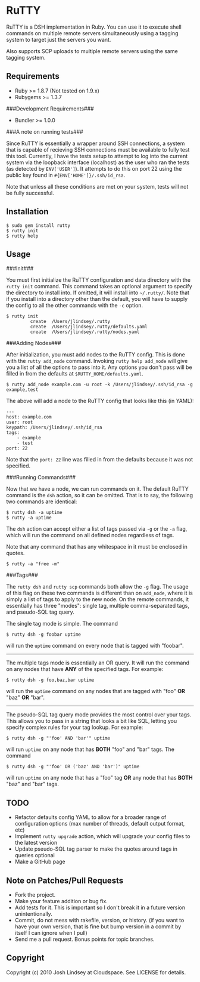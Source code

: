 RuTTY
=====

RuTTY is a DSH implementation in Ruby. You can use it to execute shell commands on multiple remote
servers simultaneously using a tagging system to target just the servers you want.

Also supports SCP uploads to multiple remote servers using the same tagging system.

Requirements
------------

* Ruby >= 1.8.7 (Not tested on 1.9.x)
* Rubygems >= 1.3.7

###Development Requirements###

* Bundler >= 1.0.0

###A note on running tests###

Since RuTTY is essentially a wrapper around SSH connections, a system that is capable of recieving SSH 
connections must be available to fully test this tool. Currently, I have the tests setup to attempt to
log into the current system via the loopback interface (localhost) as the user who ran the tests (as
detected by `ENV['USER']`). It attempts to do this on port 22 using the public key found in
`#{ENV['HOME']}/.ssh/id_rsa`.

Note that unless all these conditions are met on your system, tests will not be fully successful.

Installation
------------

	$ sudo gem install rutty
	$ rutty init
	$ rutty help

Usage
-----

###Init###

You must first initialize the RuTTY configuration and data directory with the `rutty init` command. This
command takes an optional argument to specify the directory to install into. If omitted, it will install
into `~/.rutty/`. Note that if you install into a directory other than the default, you will have to supply
the config to all the other commands with the `-c` option.

	$ rutty init
	         create  /Users/jlindsey/.rutty
	         create  /Users/jlindsey/.rutty/defaults.yaml
	         create  /Users/jlindsey/.rutty/nodes.yaml
	

###Adding Nodes###

After initialization, you must add nodes to the RuTTY config. This is done with the `rutty add_node` command.
Invoking `rutty help add_node` will give you a list of all the options to pass into it. Any options you don't pass
will be filled in from the defaults at `$RUTTY_HOME/defaults.yaml`.

	$ rutty add_node example.com -u root -k /Users/jlindsey/.ssh/id_rsa -g example,test
	
The above will add a node to the RuTTY config that looks like this (in YAML):

	---
	host: example.com
	user: root
	keypath: /Users/jlindsey/.ssh/id_rsa
	tags:
		- example
		- test
	port: 22
	
Note that the `port: 22` line was filled in from the defaults because it was not specified.

###Running Commands###

Now that we have a node, we can run commands on it. The default RuTTY command is the `dsh` action, so it
can be omitted. That is to say, the following two commands are identical:

	$ rutty dsh -a uptime
	$ rutty -a uptime

The `dsh` action can accept either a list of tags passed via `-g` or the `-a` flag, which will run the command
on all defined nodes regardless of tags.

Note that any command that has any whitespace in it must be enclosed in quotes.

	$ rutty -a "free -m"
	
###Tags###

The `rutty dsh` and `rutty scp` commands both allow the `-g` flag. The usage of this flag on these two commands
is different than on `add_node`, where it is simply a list of tags to apply to the new node. On the remote commands,
it essentially has three "modes": single tag, multiple comma-separated tags, and pseudo-SQL tag query.

The single tag mode is simple. The command

	$ rutty dsh -g foobar uptime

will run the `uptime` command on every node that is tagged with "foobar".

---

The multiple tags mode is essentially an OR query. It will run the command on any nodes that have **ANY** of the
specified tags. For example:

	$ rutty dsh -g foo,baz,bar uptime

will run the `uptime` command on any nodes that are tagged with "foo" **OR** "baz" **OR** "bar".

---

The pseudo-SQL tag query mode provides the most control over your tags. This allows you to pass in a string that looks
a bit like SQL, letting you specify complex rules for your tag lookup. For example:

	$ rutty dsh -g "'foo' AND 'bar'" uptime

will run `uptime` on any node that has **BOTH** "foo" and "bar" tags. The command

	$ rutty dsh -g "'foo' OR ('baz' AND 'bar')" uptime
	
will run `uptime` on any node that has a "foo" tag **OR** any node that has **BOTH** "baz" and "bar" tags.

TODO
----

* Refactor defaults config YAML to allow for a broader range of 
  configuration options (max number of threads, default output format, etc)
* Implement `rutty upgrade` action, which will upgrade your config files to the latest version
* Update pseudo-SQL tag parser to make the quotes around tags in queries optional
* Make a GitHub page

Note on Patches/Pull Requests
-----------------------------

* Fork the project.
* Make your feature addition or bug fix.
* Add tests for it. This is important so I don't break it in a
  future version unintentionally.
* Commit, do not mess with rakefile, version, or history.
  (if you want to have your own version, that is fine but bump version in a commit by itself I can ignore when I pull)
* Send me a pull request. Bonus points for topic branches.

Copyright
---------

Copyright (c) 2010 Josh Lindsey at Cloudspace. See LICENSE for details.

